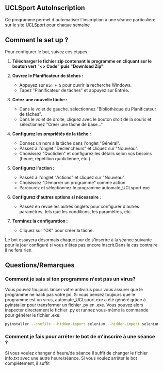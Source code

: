 ## UCLSport AutoInscription

Ce programme permet d'automatiser l'inscription à une séance particulière sur le site [UCLSport](https://sites.uclouvain.be/uclsport) pour chaque semaine

## Comment le set up ?

Pour configurer le bot, suivez ces étapes :

1. **Télécharger le fichier zip contenant le programme en cliquant sur le bouton vert "<> Code" puis "Download Zip"**

2. **Ouvrez le Planificateur de tâches :**
   - Appuyez sur `Win + S` pour ouvrir la recherche Windows.
   - Tapez "Planificateur de tâches" et appuyez sur Entrée.

3. **Créez une nouvelle tâche :**
   - Dans le volet de gauche, sélectionnez "Bibliothèque du Planificateur de tâches".
   - Dans le volet de droite, cliquez avec le bouton droit de la souris et sélectionnez "Créer une tâche de base..."

4. **Configurez les propriétés de la tâche :**
   - Donnez un nom à la tâche dans l'onglet "Général".
   - Passez à l'onglet "Déclencheurs" et cliquez sur "Nouveau".
   - Choisissez "Quotidien" et configurez les détails selon vos besoins (heure, répétition quotidienne, etc.).

5. **Configurez l'action :**
   - Passez à l'onglet "Actions" et cliquez sur "Nouveau".
   - Choisissez "Démarrer un programme" comme action.
   - Parcourez et sélectionnez le programme automate_UCLsport.exe

6. **Configurez d'autres options si nécessaire :**
   - Passez en revue les autres onglets pour configurer d'autres paramètres, tels que les conditions, les paramètres, etc.

7. **Terminez la configuration :**
   - Cliquez sur "OK" pour créer la tâche.

Le bot essayera désormais chaque jour de s'inscrire à la séance suivante pour le jour configuré si vous n'êtes pas encore inscrit.Dans le cas contraire il ne fera rien.
## Questions/Remarques

### **Comment je sais si ton programme n'est pas un virus?**
Vous pouvez toujours lancer votre antivirus pour vous assurer que le programme ne hack pas votre pc.
Si vous pensez toujours que le programme est un virus,
automate_UCLsport.exe a été généré grâce à pyinstaller pour transformer un fichier .py en .exe. Vous pouvez alors inspecter directement le fichier .py et runnez vous-même la commande pour générer le fichier .exe: 
```bash
pyinstaller --onefile --hidden-import selenium --hidden-import selenium.webdriver.firefox.service --hidden-import selenium.webdriver.firefox.options --hidden-import selenium.webdriver.common.by --hidden-import selenium.webdriver.support.ui --hidden-import selenium.webdriver.support --hidden-import cv2 --hidden-import os --hidden-import re --hidden-import time --hidden-import sys --hidden-import datetime --hidden-import ffpyplayer.player --distpath . automate_UCLsport.py
```

### **Comment je fais pour arrêter le bot de m'inscrire à une séance ?**
Si vous voulez changer d'heure/de séance il suffit de changer le fichier info.txt avec une autre heure/séance.
Si vous voulez arrêter le bot complètement, il suffit